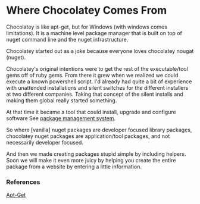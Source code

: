 # Where Chocolatey Comes From
Chocolatey is like apt-get, but for Windows (with windows comes limitations). It is a machine level package manager that is built on top of nuget command line and the nuget infrastructure.

Chocolatey started out as a joke because everyone loves chocolatey nougat (nuget).

Chocolatey's original intentions were to get the rest of the executable/tool gems off of ruby gems. From there it grew when we realized we could execute a known powershell script. I'd already had quite a bit of experience with unattended installations and silent switches for the different installers at two different companies.  Taking that concept of the silent installs and making them global really started something.

At that time it became a tool that could install, upgrade and configure software See [package management system](http://en.wikipedia.org/wiki/Package_management_system).

So where [vanilla] nuget packages are developer focused library packages, chocolatey nuget packages are application/tool packages, and not necessarily developer focused.

And then we made creating packages stupid simple by including helpers.  Soon we will make it even more juicy by helping you create the entire package from a website by entering a little information.

### References
[Apt-Get](http://en.wikipedia.org/wiki/Apt-get)